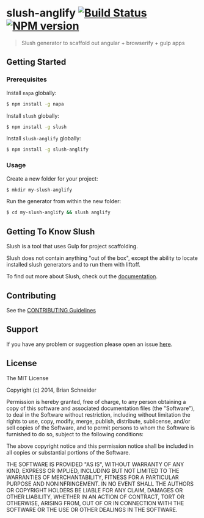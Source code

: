 # slush-anglify [![Build Status](https://secure.travis-ci.org/digitalbs/slush-anglify.png?branch=master)](https://travis-ci.org/digitalbs/slush-anglify) [![NPM version](https://badge-me.herokuapp.com/api/npm/slush-anglify.png)](http://badges.enytc.com/for/npm/slush-anglify)

> Slush generator to scaffold out angular + browserify + gulp apps


## Getting Started

### Prerequisites
Install `napa` globally: 

```bash
$ npm install -g napa
```

Install `slush` globally:

```bash
$ npm install -g slush
```

Install `slush-anglify` globally:

```bash
$ npm install -g slush-anglify
```

### Usage

Create a new folder for your project:

```bash
$ mkdir my-slush-anglify
```

Run the generator from within the new folder:

```bash
$ cd my-slush-anglify && slush anglify
```

## Getting To Know Slush

Slush is a tool that uses Gulp for project scaffolding.

Slush does not contain anything "out of the box", except the ability to locate installed slush generators and to run them with liftoff.

To find out more about Slush, check out the [documentation](https://github.com/klei/slush).

## Contributing

See the [CONTRIBUTING Guidelines](https://github.com/digitalbs/slush-anglify/blob/master/CONTRIBUTING.md)

## Support
If you have any problem or suggestion please open an issue [here](https://github.com/digitalbs/slush-anglify/issues).

## License

The MIT License

Copyright (c) 2014, Brian Schneider

Permission is hereby granted, free of charge, to any person
obtaining a copy of this software and associated documentation
files (the "Software"), to deal in the Software without
restriction, including without limitation the rights to use,
copy, modify, merge, publish, distribute, sublicense, and/or sell
copies of the Software, and to permit persons to whom the
Software is furnished to do so, subject to the following
conditions:

The above copyright notice and this permission notice shall be
included in all copies or substantial portions of the Software.

THE SOFTWARE IS PROVIDED "AS IS", WITHOUT WARRANTY OF ANY KIND,
EXPRESS OR IMPLIED, INCLUDING BUT NOT LIMITED TO THE WARRANTIES
OF MERCHANTABILITY, FITNESS FOR A PARTICULAR PURPOSE AND
NONINFRINGEMENT. IN NO EVENT SHALL THE AUTHORS OR COPYRIGHT
HOLDERS BE LIABLE FOR ANY CLAIM, DAMAGES OR OTHER LIABILITY,
WHETHER IN AN ACTION OF CONTRACT, TORT OR OTHERWISE, ARISING
FROM, OUT OF OR IN CONNECTION WITH THE SOFTWARE OR THE USE OR
OTHER DEALINGS IN THE SOFTWARE.

